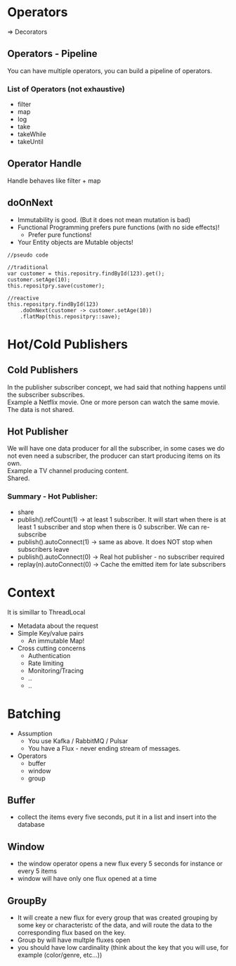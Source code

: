# Operators
=> Decorators  

## Operators - Pipeline
You can have multiple operators, you can build a pipeline of operators.  

### List of Operators (not exhaustive)
* filter
* map
* log
* take
* takeWhile
* takeUntil

## Operator Handle
Handle behaves like filter + map  


## doOnNext
* Immutability is good. (But it does not mean mutation is bad)
* Functional Programming prefers pure functions (with no side effects)!
  * Prefer pure functions!
* Your Entity objects are Mutable objects!

```
//pseudo code

//traditional
var customer = this.repositry.findById(123).get();
customer.setAge(10);
this.repositpry.save(customer);

//reactive
this.repositpry.findById(123)
    .doOnNext(customer -> customer.setAge(10))
    .flatMap(this.repositpry::save);
```

# Hot/Cold Publishers

## Cold Publishers
In the publisher subscriber concept, we had said that nothing happens until the subscriber subscribes.  
Example a Netflix movie. One or more person can watch the same movie.  
The data is not shared.  

## Hot Publisher
We will have one data producer for all the subscriber, in some cases we do not even need a subscriber, the producer can start producing items on its own.  
Example a TV channel producing content.  
Shared.  

### Summary - Hot Publisher:
* share
* publish().refCount(1) -> at least 1 subscriber. It will start when there is at least 1 subscriber and stop when there is 0 subscriber. We can re-subscribe
* publish().autoConnect(1) -> same as above. It does NOT stop when subscribers leave
* publish().autoConnect(0) -> Real hot publisher - no subscriber required
* replay(n).autoConnect(0) -> Cache the emitted item for late subscribers


# Context
It is simillar to ThreadLocal  

* Metadata about the request
* Simple Key/value pairs
  * An immutable Map!
* Cross cutting concerns
  * Authentication
  * Rate limiting
  * Monitoring/Tracing
  * ..
  * ..


# Batching
* Assumption
  * You use Kafka / RabbitMQ / Pulsar
  * You have a Flux<T> - never ending stream of messages.
* Operators
  * buffer
  * window
  * group

## Buffer
* collect the items every five seconds, put it in a list and insert into the database

## Window
* the window operator opens a new flux every 5 seconds for instance or every 5 items
* window will have only one flux opened at a time

## GroupBy
* It will create a new flux for every group that was created grouping by some key or characteristc of the data, and will route the data to the corresponding flux based on the key.
* Group by will have multple fluxes open 
* you should have low cardinality (think about the key that you will use, for example (color/genre, etc...))